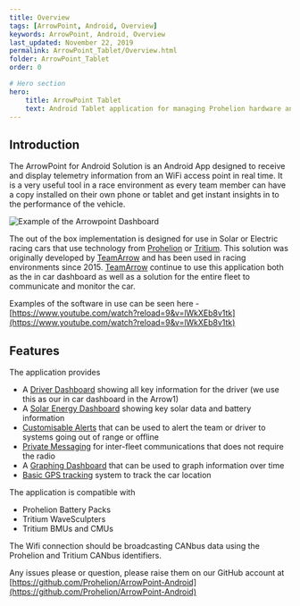 ```yaml
---
title: Overview
tags: [ArrowPoint, Android, Overview]
keywords: ArrowPoint, Android, Overview
last_updated: November 22, 2019
permalink: ArrowPoint_Tablet/Overview.html
folder: ArrowPoint_Tablet
order: 0

# Hero section
hero:
    title: ArrowPoint Tablet
    text: Android Tablet application for managing Prohelion hardware and racing cars
---
```


## Introduction
The ArrowPoint for Android Solution is an Android App designed to receive and display telemetry information from an WiFi access point in real time. It is a very useful tool in a race environment as every team member can have a copy installed on their own phone or tablet and get instant insights in to the performance of the vehicle.

![Example of the Arrowpoint Dashboard]({{site.dox.baseurl}}/images/android_dashboard.png)

The out of the box implementation is designed for use in Solar or Electric racing cars that use technology from [Prohelion](https://www.prohelion.com) or [Tritium](https://www.tritium.com.au). This solution was originally developed by [TeamArrow](https://www.teamarrow.com.au/) and has been used in racing environments since 2015. [TeamArrow](https://www.teamarrow.com.au/) continue to use this application both as the in car dashboard as well as a solution for the entire fleet to communicate and monitor the car.

Examples of the software in use can be seen here - [https://www.youtube.com/watch?reload=9&v=lWkXEb8v1tk](https://www.youtube.com/watch?reload=9&v=lWkXEb8v1tk)

## Features
The application provides
* A [Driver Dashboard](Dashboard.html) showing all key information for the driver (we use this as our in car dashboard in the Arrow1)
* A [Solar Energy Dashboard](Solar.html) showing key solar data and battery information
* [Customisable Alerts](SystemDetails.html) that can be used to alert the team or driver to systems going out of range or offline
* [Private Messaging](Messaging.html) for inter-fleet communications that does not require the radio
* A [Graphing Dashboard](Graphing.html) that can be used to graph information over time
* [Basic GPS tracking](GPS.html) system to track the car location

The application is compatible with
* Prohelion Battery Packs
* Tritium WaveSculpters
* Tritium BMUs and CMUs

The Wifi connection should be broadcasting CANbus data using the Prohelion and Tritium CANbus identifiers.

Any issues please or question, please raise them on our GitHub account at [https://github.com/Prohelion/ArrowPoint-Android](https://github.com/Prohelion/ArrowPoint-Android)
